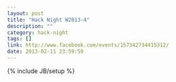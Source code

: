 ```yaml
---
layout: post
title: "Hack Night W2013-4"
description: ""
category: hack-night
tags: []
link: http://www.facebook.com/events/157342734415312/
date: 2013-02-11 23:59:59
---
```

{% include JB/setup %}
